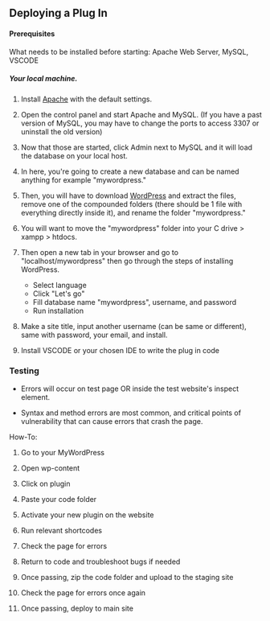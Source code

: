## Deploying a Plug In

#### Prerequisites 
What needs to be installed before starting: Apache Web Server, MySQL, VSCODE

##### Your local machine. 
1.  Install [Apache](https://www.apachefriends.org/) with the default settings.
    
2. Open the control panel and start Apache and MySQL. (If you have a past version of MySQL, you may have to change the ports to access 3307 or uninstall the old version)

3. Now that those are started, click Admin next to MySQL and it will load the database on your local host.

4. In here, you're going to create a new database and can be named anything for example "mywordpress."

5. Then, you will have to download [WordPress](https://wordpress.org/download/) and extract the files, remove one of the compounded folders (there should be 1 file with everything directly inside it), and rename the folder "mywordpress."

6. You will want to move the "mywordpress" folder into your C drive > xampp > htdocs.

7. Then open a new tab in your browser and go to "localhost/mywordpress" then go through the steps of installing WordPress.
    - Select language
    - Click "Let's go"
    - Fill database name "mywordpress", username, and password
    - Run installation

8. Make a site title, input another username (can be same or different), same with password, your email, and install.

9. Install VSCODE or your chosen IDE to write the plug in code

### Testing

- Errors will occur on test page OR inside the test website's inspect element.

- Syntax and method errors are most common, and critical points of vulnerability that can cause errors that crash the page.

How-To:
1. Go to your MyWordPress

2. Open wp-content

3. Click on plugin

4. Paste your code folder

5. Activate your new plugin on the website

6. Run relevant shortcodes

7. Check the page for errors

8. Return to code and troubleshoot bugs if needed

9. Once passing, zip the code folder and upload to the staging site

10. Check the page for errors once again

11. Once passing, deploy to main site

